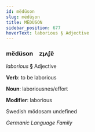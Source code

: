 ```yaml
---
id: mëdüson
slug: mëdüson
title: MËDÜSON
sidebar_position: 677
hoverText: laborious § Adjective
---
```


### mëdüson&emsp;<span kind="abugida">ƶʇʌʄɐ̃</span>

*laborious* **§** Adjective

**Verb**: to be laborious

**Noun**: laboriousnes/effort

**Modifier**: laborious

Swedish mödosam undefined

*Germanic Language Family*